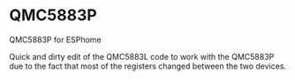 # QMC5883P
QMC5883P for ESPhome


Quick and dirty edit of the QMC5883L code to work with the QMC5883P due to the fact that 
most of the registers changed between the two devices.

